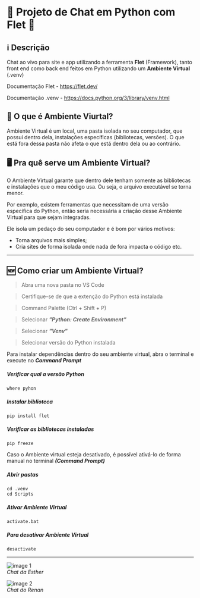 # 💬 Projeto de Chat em Python com Flet 🐍

## ℹ️ Descrição
Chat ao vivo para site e app utilizando a ferramenta **Flet** (Framework), tanto front end como back end feitos em Python utilizando um **Ambiente Virtual** (.venv)

Documentação Flet - https://flet.dev/

Documentação .venv - https://docs.python.org/3/library/venv.html

## 📂 O que é Ambiente Viurtal?
Ambiente Virtual é um local, uma pasta isolada no seu computador, que possui dentro dela, instalações específicas (bibliotecas, versões). O que está fora dessa pasta não afeta o que está dentro dela ou ao contrário.

## 🖥️ Pra quê serve um Ambiente Virtual?
O Ambiente Virtual garante que dentro dele tenham somente as bibliotecas e instalações que o meu código usa. Ou seja, o arquivo executável se torna menor.

Por exemplo, existem ferramentas que necessitam de uma versão específica do Python, então seria necessária a criação desse Ambiente Virtual para que sejam integradas. 

Ele isola um pedaço do seu computador e é bom por vários motivos:
- Torna arquivos mais simples;
- Cria sites de forma isolada onde nada de fora impacta o código etc.

---

## 🆕 Como criar um Ambiente Virtual?
> Abra uma nova pasta no VS Code

> Certifique-se de que a extenção do Python está instalada

> Command Palette (Ctrl + Shift + P)

> Selecionar ***"Python: Create Environment"***

> Selecionar ***"Venv"***

> Selecionar versão do Python instalada

Para instalar dependências dentro do seu ambiente virtual, abra o terminal e execute no ***Command Prompt***
##### Verificar qual a versão Python
    where pyhon
##### Instalar biblioteca
    pip install flet
##### Verificar as bibliotecas instaladas
    pip freeze
    

Caso o Ambiente virtual esteja desativado, é possível ativá-lo de forma manual no terminal ***(Command Prompt)***
##### Abrir pastas
    cd .venv
    cd Scripts
##### Ativar Ambiente Virtual
    activate.bat 
##### Para desativar Ambiente Virtual
    desactivate

---

![image 1](https://github.com/user-attachments/assets/9a7feb79-c07e-425c-9ea7-6900d3723adb)<br>
*Chat da Esther*

![image 2](https://github.com/user-attachments/assets/c5fdf8e6-5c9f-4f05-936a-330d63fb26e0)<br>
*Chat do Renan*

